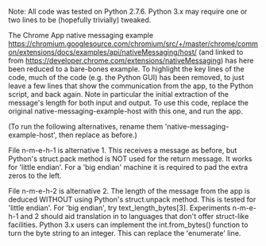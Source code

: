 Note: All code was tested on Python 2.7.6.  Python 3.x may require  one or two lines to be (hopefully trivially) tweaked. 

The Chrome App native messaging example https://chromium.googlesource.com/chromium/src/+/master/chrome/common/extensions/docs/examples/api/nativeMessaging/host/ 
(and linked to from https://developer.chrome.com/extensions/nativeMessaging) has here been reduced to a bare-bones example.  To highlight the key lines of the code, much of the code (e.g. the Python GUI) has been removed, to just leave a few lines that show the communication from the app, to the Python script, 
and back again.  Note in particular the  initial extraction of the message's length for both input and output.  To use this code, replace the original 
native-messaging-example-host with this one, and run the app.  

(To run the following alternatives, rename them 'native-messaging-example-host', then replace as before.)

File n-m-e-h-1 is alternative 1.  This receives a message as before, but Python's struct.pack method is NOT used for the return message.  It works for 'little endian'.  For a 'big endian' 
machine it is required to pad the extra zeros to the left. 

File n-m-e-h-2 is alternative 2.  The length of the message from the app is deduced WITHOUT using Python's struct.unpack method.  This is tested for 'little endian'.  For 'big endian', try text_length_bytes[3].  Experiments n-m-e-h-1 and 2  should aid translation in to languages that don't offer struct-like facilities.  Python 3.x users can implement the int.from_bytes() function to turn the byte string to an integer.  This can replace the 'enumerate' line.  
